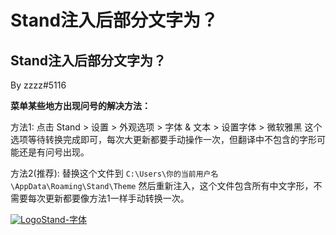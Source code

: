 # Stand注入后部分文字为？

## Stand注入后部分文字为？

By zzzz#5116

**菜单某些地方出现问号的解决方法：**

方法1: 点击 Stand > 设置 > 外观选项 > 字体 & 文本 > 设置字体 > 微软雅黑 这个选项等待转换完成即可，每次大更新都要手动操作一次，但翻译中不包含的字形可能还是有问号出现。

方法2(推荐): 替换这个文件到 `C:\Users\你的当前用户名\AppData\Roaming\Stand\Theme` 然后重新注入，这个文件包含所有中文字形，不需要每次更新都要像方法1一样手动转换一次。

[![Logo](https://assets.woozooo.com/assets/favicon.ico)Stand-字体](https://hzmod.lanzoub.com/b02fg8z7e)
